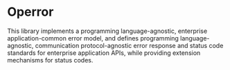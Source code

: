 # Operror

This library implements a programming language-agnostic, enterprise application-common error model, and defines programming language-agnostic, communication protocol-agnostic error response and status code standards for enterprise application APIs, while providing extension mechanisms for status codes.
